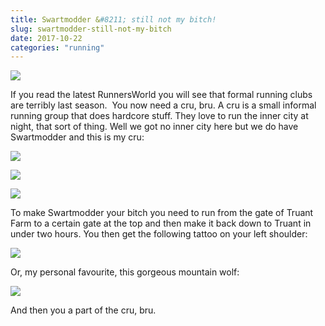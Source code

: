 ```yaml
---
title: Swartmodder &#8211; still not my bitch!
slug: swartmodder-still-not-my-bitch
date: 2017-10-22
categories: "running"
---
```


<p><img src="https://res.cloudinary.com/dy6grlu8z/image/upload/v1558841614/dtbakofbgx3tzrtuspld.jpg"/></p>
<p>If you read the latest RunnersWorld you will see that formal running clubs are terribly last season.  You now need a cru, bru. A cru is a small informal running group that does hardcore stuff. They love to run the inner city at night, that sort of thing. Well we got no inner city here but we do have Swartmodder and this is my cru:</p>
<p><img src="https://res.cloudinary.com/dy6grlu8z/image/upload/v1558841614/o3b5bf2m6vxmgra51nw4.jpg"/></p>
<p><img src="https://res.cloudinary.com/dy6grlu8z/image/upload/v1558841615/sgxyr1xks6yjpg4seisx.jpg"/></p>
<p><img src="https://res.cloudinary.com/dy6grlu8z/image/upload/v1558841616/g74fj95yxhqsljllrm1f.jpg"/></p>
<p>To make Swartmodder your bitch you need to run from the gate of Truant Farm to a certain gate at the top and then make it back down to Truant in under two hours. You then get the following tattoo on your left shoulder:</p>
<p><img src="https://res.cloudinary.com/dy6grlu8z/image/upload/v1558841616/yhphwe7lflvhcv4zc1lu.gif"/></p>
<p>Or, my personal favourite, this gorgeous mountain wolf:</p>
<p><img src="https://res.cloudinary.com/dy6grlu8z/image/upload/v1558841617/giid3cf3szguvtevmxsm.jpg"/></p>
<p>And then you a part of the cru, bru.</p>







